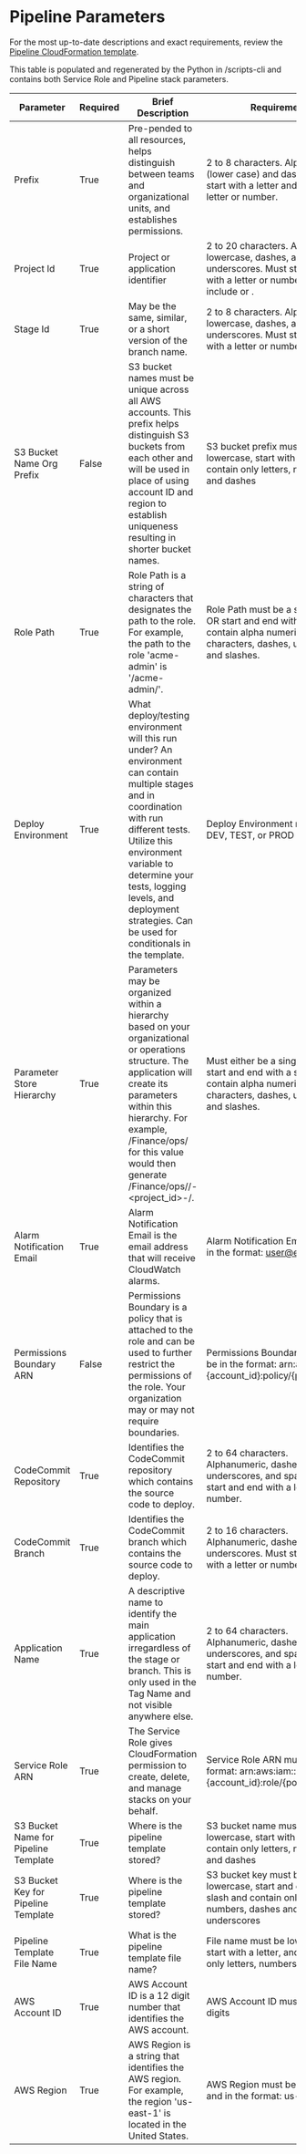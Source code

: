 # Pipeline Parameters

For the most up-to-date descriptions and exact requirements, review the [Pipeline CloudFormation template](../cloudformation-pipeline-template/template-pipeline.yml).

This table is populated and regenerated by the Python in /scripts-cli and contains both Service Role and Pipeline stack parameters.

| Parameter | Required | Brief Description | Requirement | Examples | 
| --------- | -------- | ----------------- | ----------- | -------- |
| Prefix | True | Pre-pended to all resources, helps distinguish between teams and organizational units, and establishes permissions. | 2 to 8 characters. Alphanumeric (lower case) and dashes. Must start with a letter and end with a letter or number. | acme, acme-dev, acme-prod |
| Project Id | True | Project or application identifier | 2 to 20 characters. Alphanumeric lowercase, dashes, and underscores. Must start and end with a letter or number. Do NOT include <Prefix> or <StageId>. | hello-world, finance-app, finance-audit |
| Stage Id | True | May be the same, similar, or a short version of the branch name. | 2 to 8 characters. Alphanumeric lowercase, dashes, and underscores. Must start and end with a letter or number. | test, stage, beta, test-joe, prod, t95 |
| S3 Bucket Name Org Prefix | False | S3 bucket names must be unique across all AWS accounts. This prefix helps distinguish S3 buckets from each other and will be used in place of using account ID and region to establish uniqueness resulting in shorter bucket names. | S3 bucket prefix must be lowercase, start with a letter, and contain only letters, numbers, and dashes | xyzcompany, acme, b2b-solutions-inc |
| Role Path | True | Role Path is a string of characters that designates the path to the role. For example, the path to the role 'acme-admin' is '/acme-admin/'. | Role Path must be a single slash OR start and end with a slash, contain alpha numeric characters, dashes, underscores, and slashes. | /, /acme-admin/, /acme-admin/dev/, /service-roles/, /application_roles/dev-ops/ |
| Deploy Environment | True | What deploy/testing environment will this run under? An environment can contain multiple stages and in coordination with run different tests. Utilize this environment variable to determine your tests, logging levels, and deployment strategies. Can be used for conditionals in the template. | Deploy Environment must be DEV, TEST, or PROD | DEV, TEST, PROD |
| Parameter Store Hierarchy | True | Parameters may be organized within a hierarchy based on your organizational or operations structure. The application will create its parameters within this hierarchy. For example, /Finance/ops/ for this value would then generate /Finance/ops/<env>/<prefix>-<project_id>-<stage>/<parameterName>. | Must either be a single slash OR start and end with a slash, contain alpha numeric characters, dashes, underscores, and slashes. | /, /Finance/, /Finance/ops/, /Finance/ops/dev/ |
| Alarm Notification Email | True | Alarm Notification Email is the email address that will receive CloudWatch alarms. | Alarm Notification Email must be in the format: user@example.com | user@example.com, finance@example.com, xyzcompany@example.com |
| Permissions Boundary ARN | False | Permissions Boundary is a policy that is attached to the role and can be used to further restrict the permissions of the role. Your organization may or may not require boundaries. | Permissions Boundary ARN must be in the format: arn:aws:iam::{account_id}:policy/{policy_name} | arn:aws:iam::123456789012:policy/xyz-org-boundary-policy |
| CodeCommit Repository | True | Identifies the CodeCommit repository which contains the source code to deploy. | 2 to 64 characters. Alphanumeric, dashes, underscores, and spaces. Must start and end with a letter or number. | acme-financial-application, acme-financial-api, acme |
| CodeCommit Branch | True | Identifies the CodeCommit branch which contains the source code to deploy. | 2 to 16 characters. Alphanumeric, dashes and underscores. Must start and end with a letter or number. | main, dev, beta, feature/acme-ui |
| Application Name | True | A descriptive name to identify the main application irregardless of the stage or branch. This is only used in the Tag Name and not visible anywhere else. | 2 to 64 characters. Alphanumeric, dashes, underscores, and spaces. Must start and end with a letter or number. | Financial Transaction Processing, Financial Transaction Audit, acme-finance-app |
| Service Role ARN | True | The Service Role gives CloudFormation permission to create, delete, and manage stacks on your behalf. | Service Role ARN must be in the format: arn:aws:iam::{account_id}:role/{policy_name} | arn:aws:iam::123456789012:role/ACME-CloudFormation-Service-Role |
| S3 Bucket Name for Pipeline Template | True | Where is the pipeline template stored? | S3 bucket name must be lowercase, start with a letter, and contain only letters, numbers, and dashes | 63klabs, mybucket |
| S3 Bucket Key for Pipeline Template | True | Where is the pipeline template stored? | S3 bucket key must be lowercase, start and end with a slash and contain only letters, numbers, dashes and underscores | /atlantis/v2/, /atlantis/v3/ |
| Pipeline Template File Name | True | What is the pipeline template file name? | File name must be lowercase, start with a letter, and contain only letters, numbers, and dashes | template-pipeline.yml, template-pipeline.yaml |
| AWS Account ID | True | AWS Account ID is a 12 digit number that identifies the AWS account. | AWS Account ID must be 12 digits | 123456789012, 123456789013, 123456789014 |
| AWS Region | True | AWS Region is a string that identifies the AWS region. For example, the region 'us-east-1' is located in the United States. | AWS Region must be lowercase and in the format: us-east-1 | us-east-1, us-west-1, us-west-2, eu-west-1, ap-southeast-1 |

